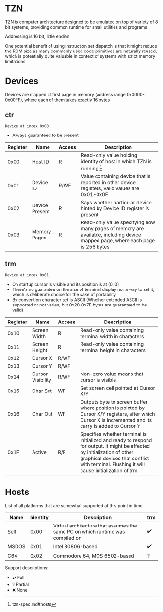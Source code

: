 # TZN
TZN is computer architecture designed to be emulated on top of variety of 8 bit systems, providing common runtime for small utilities and programs

Addressing is 16 bit, little endian

One potential benefit of using instruction set dispatch is that it might reduce the ROM size as many commonly used code primitives are naturally reused, which is potentially quite valuable in context of systems with strict memory limitations

# Devices
Devices are mapped at first page in memory (address range 0x0000-0x00FF), where each of them takes exactly 16 bytes

## ctr
    Device at index 0x00
- Always guaranteed to be present

| Register | Name            | Access | Description  |
| -------- | --------------- | ------ | ------------ |
| 0x00     | Host ID         | R      | Read-only value holding identity of host in which TZN is running [^list of hosts] |
| 0x01     | Device ID       | R/WF   | Value containing device that is reported in other device registers, valid values are 0x01-0x0F |
| 0x02     | Device Present  | R      | Says whether particular device hinted by Device ID register is present |
| 0x03     | Memory Pages    | R      | Read-only value specifying how many pages of memory are available, including device mapped page, where each page is 256 bytes |

[^list of hosts]: tzn-spec.md#hosts

## trm
    Device at index 0x01
- On startup cursor is visible and its position is at (0, 0)
- There's no guarantee on the size of terminal display nor a way to set it, which is deliberate choice for the sake of portability
- By convention character set is ASCII (Whether extended ASCII is supported or not varies, but 0x20-0x7F bytes are guaranteed to be valid)

| Register | Name            | Access | Description  |
| -------- | --------------- | ------ | ------------ |
| 0x10     | Screen Width    | R      | Read-only value containing terminal width in characters |
| 0x11     | Screen Height   | R      | Read-only value containing terminal height in characters |
| 0x12     | Cursor X        | R/WF   | |
| 0x13     | Cursor Y        | R/WF   | |
| 0x14     | Cursor Visibility | R/WF | Non-zero value means that cursor is visible |
| 0x15     | Char Set        | WF     | Set screen cell pointed at Cursor X/Y |
| 0x16     | Char Out        | WF     | Outputs byte to screen buffer where position is pointed by Cursor X/Y registers, after which Cursor X is incremented and its carry is added to Cursor Y |
| 0x1F     | Active          | R/F    | Specifies whether terminal is initialized and ready to respond for output. It might be affected by initialization of other graphical devices that conflict with terminal. Flushing it will cause initialization of trm |

<!-- To consider: -->
<!-- | 0x0F     | Char Mode       | R/W    | Dictate how incoming bytes are interpreted, default value is TRM_CHMOD_ASCII | -->
<!-- | 0x07     | Char Get        | FR     | Get screen cell pointed at Cursor X/Y | -->

<!-- Template: -->
<!-- | Register | Name            | Access | Description  | -->
<!-- | -------- | --------------- | ------ | ------------ | -->
<!-- | 0x0x     |                 |        |              | -->

# Hosts
List of all platforms that are somewhat supported at this point in time

| Name  | Identity | Description | trm |
| ----- | -------- | ----------- | --- |
| Self  | 0x00     | Virtual architecture that assumes the same PC on which runtime was compiled on | :heavy_check_mark: |
| MSDOS | 0x01     | Intel 80806-based | :heavy_check_mark: |
| C64   | 0x02     | Commodore 64, MOS 6502-based | :grey_question: |

Support descriptions:
- :heavy_check_mark: Full
- :grey_question: Partial
- :x: None
